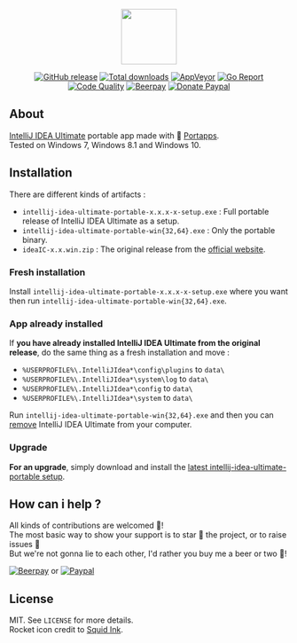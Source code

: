<p align="center"><a href="https://github.com/portapps/intellij-idea-ultimate-portable" target="_blank"><img width="100" src="https://github.com/portapps/intellij-idea-ultimate-portable/blob/master/res/papp.png"></a></p>

<p align="center">
  <a href="https://github.com/portapps/intellij-idea-ultimate-portable/releases/latest"><img src="https://img.shields.io/github/release/portapps/intellij-idea-ultimate-portable.svg?style=flat-square" alt="GitHub release"></a>
  <a href="https://github.com/portapps/intellij-idea-ultimate-portable/releases/latest"><img src="https://img.shields.io/github/downloads/portapps/intellij-idea-ultimate-portable/total.svg?style=flat-square" alt="Total downloads"></a>
  <a href="https://ci.appveyor.com/project/portapps/intellij-idea-ultimate-portable"><img src="https://img.shields.io/appveyor/ci/portapps/intellij-idea-ultimate-portable.svg?style=flat-square" alt="AppVeyor"></a>
  <a href="https://goreportcard.com/report/github.com/portapps/intellij-idea-ultimate-portable"><img src="https://goreportcard.com/badge/github.com/portapps/intellij-idea-ultimate-portable?style=flat-square" alt="Go Report"></a>
  <a href="https://www.codacy.com/app/portapps/intellij-idea-ultimate-portable"><img src="https://img.shields.io/codacy/grade/4e73cf8bd60a4b7aa8b3122d4b026757.svg?style=flat-square" alt="Code Quality"></a>
  <a href="https://beerpay.io/portapps/portapps"><img src="https://img.shields.io/beerpay/portapps/portapps.svg?style=flat-square" alt="Beerpay"></a>
  <a href="https://www.paypal.com/cgi-bin/webscr?cmd=_s-xclick&hosted_button_id=WQD7AQGPDEPSG"><img src="https://img.shields.io/badge/donate-paypal-7057ff.svg?style=flat-square" alt="Donate Paypal"></a>
</p>

## About

[IntelliJ IDEA Ultimate](https://www.jetbrains.com/idea/) portable app made with 🚀 [Portapps](https://github.com/portapps).<br />
Tested on Windows 7, Windows 8.1 and Windows 10.

## Installation

There are different kinds of artifacts :

* `intellij-idea-ultimate-portable-x.x.x-x-setup.exe` : Full portable release of IntelliJ IDEA Ultimate as a setup.
* `intellij-idea-ultimate-portable-win{32,64}.exe` : Only the portable binary.
* `ideaIC-x.x.win.zip` : The original release from the [official website](https://www.jetbrains.com/idea/download/#section=windows).

### Fresh installation

Install `intellij-idea-ultimate-portable-x.x.x-x-setup.exe` where you want then run `intellij-idea-ultimate-portable-win{32,64}.exe`.

### App already installed

If **you have already installed IntelliJ IDEA Ultimate from the original release**, do the same thing as a fresh installation and move :

* `%USERPROFILE%\.IntelliJIdea*\config\plugins` to `data\`
* `%USERPROFILE%\.IntelliJIdea*\system\log` to `data\`
* `%USERPROFILE%\.IntelliJIdea*\config` to `data\`
* `%USERPROFILE%\.IntelliJIdea*\system` to `data\`

Run `intellij-idea-ultimate-portable-win{32,64}.exe` and then you can [remove](https://support.microsoft.com/en-us/instantanswers/ce7ba88b-4e95-4354-b807-35732db36c4d/repair-or-remove-programs) IntelliJ IDEA Ultimate from your computer.

### Upgrade

**For an upgrade**, simply download and install the [latest intellij-idea-ultimate-portable setup](https://github.com/portapps/intellij-idea-ultimate-portable/releases/latest).

## How can i help ?

All kinds of contributions are welcomed :raised_hands:!<br />
The most basic way to show your support is to star :star2: the project, or to raise issues :speech_balloon:<br />
But we're not gonna lie to each other, I'd rather you buy me a beer or two :beers:!

[![Beerpay](https://beerpay.io/portapps/portapps/badge.svg?style=beer-square)](https://beerpay.io/portapps/portapps)
or [![Paypal](https://raw.githubusercontent.com/portapps/portapps/master/res/paypal.svg)](https://www.paypal.com/cgi-bin/webscr?cmd=_s-xclick&hosted_button_id=WQD7AQGPDEPSG)

## License

MIT. See `LICENSE` for more details.<br />
Rocket icon credit to [Squid Ink](http://thesquid.ink).
